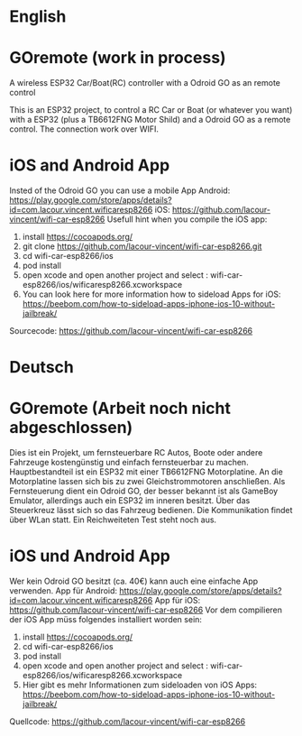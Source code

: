 # English
# GOremote (work in process)
A wireless ESP32 Car/Boat(RC) controller with a Odroid GO as an remote control 

This is an ESP32 project, to control a RC Car or Boat (or whatever you want) with a ESP32 (plus a TB6612FNG Motor Shild) and a Odroid GO as a remote control. The connection work over WIFI.

# iOS and Android App
Insted of the Odroid GO you can use a mobile App
Android: https://play.google.com/store/apps/details?id=com.lacour.vincent.wificaresp8266
iOS: https://github.com/lacour-vincent/wifi-car-esp8266
Usefull hint when you compile the iOS app:
  1. install https://cocoapods.org/
  2. git clone https://github.com/lacour-vincent/wifi-car-esp8266.git
  3. cd wifi-car-esp8266/ios
  4. pod install
  5. open xcode and open another project and select : wifi-car-esp8266/ios/wificaresp8266.xcworkspace
  6. You can look here for more information how to sideload Apps for iOS:
     https://beebom.com/how-to-sideload-apps-iphone-ios-10-without-jailbreak/

Sourcecode: https://github.com/lacour-vincent/wifi-car-esp8266

# Deutsch
# GOremote (Arbeit noch nicht abgeschlossen)
Dies ist ein Projekt, um fernsteuerbare RC Autos, Boote oder andere Fahrzeuge kostengünstig und einfach fernsteuerbar zu machen. Hauptbestandteil ist ein ESP32 mit einer TB6612FNG Motorplatine. An die Motorplatine lassen sich bis zu zwei Gleichstrommotoren anschließen. Als Fernsteuerung dient ein Odroid GO, der besser bekannt ist als GameBoy Emulator, allerdings auch ein ESP32 im inneren besitzt. Über das Steuerkreuz lässt sich so das Fahrzeug bedienen. Die Kommunikation findet über WLan statt. Ein Reichweiteten Test steht noch aus.

# iOS und Android App
Wer kein Odroid GO besitzt (ca. 40€) kann auch eine einfache App verwenden.
App für Android: https://play.google.com/store/apps/details?id=com.lacour.vincent.wificaresp8266
App für iOS: https://github.com/lacour-vincent/wifi-car-esp8266
Vor dem compilieren der iOS App müss folgendes installiert worden sein:
  1. install https://cocoapods.org/
  2. cd wifi-car-esp8266/ios
  4. pod install
  5. open xcode and open another project and select : wifi-car-esp8266/ios/wificaresp8266.xcworkspace
  6. Hier gibt es mehr Informationen zum sideloaden von iOS Apps:
     https://beebom.com/how-to-sideload-apps-iphone-ios-10-without-jailbreak/

Quellcode: https://github.com/lacour-vincent/wifi-car-esp8266
